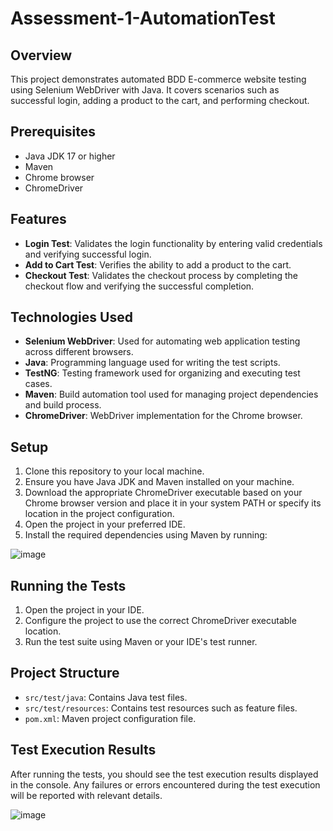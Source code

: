 # Assessment-1-AutomationTest

## Overview
This project demonstrates automated BDD E-commerce website testing using Selenium WebDriver with Java. It covers scenarios such as successful login, adding a product to the cart, and performing checkout.

## Prerequisites
- Java JDK 17 or higher
- Maven
- Chrome browser
- ChromeDriver

  
## Features
- **Login Test**: Validates the login functionality by entering valid credentials and verifying successful login.
- **Add to Cart Test**: Verifies the ability to add a product to the cart.
- **Checkout Test**: Validates the checkout process by completing the checkout flow and verifying the successful completion.

## Technologies Used
- **Selenium WebDriver**: Used for automating web application testing across different browsers.
- **Java**: Programming language used for writing the test scripts.
- **TestNG**: Testing framework used for organizing and executing test cases.
- **Maven**: Build automation tool used for managing project dependencies and build process.
- **ChromeDriver**: WebDriver implementation for the Chrome browser.
  
## Setup
1. Clone this repository to your local machine.
2. Ensure you have Java JDK and Maven installed on your machine.
3. Download the appropriate ChromeDriver executable based on your Chrome browser version and place it in your system PATH or specify its location in the project configuration.
4. Open the project in your preferred IDE.
5. Install the required dependencies using Maven by running:

![image](https://github.com/Shivapriya1726/Assessment-1-AutomationTest/assets/90460346/efb808b1-ccc9-4f27-aa45-2cb553cf7233)


## Running the Tests
1. Open the project in your IDE.
2. Configure the project to use the correct ChromeDriver executable location.
3. Run the test suite using Maven or your IDE's test runner.

## Project Structure
- `src/test/java`: Contains Java test files.
- `src/test/resources`: Contains test resources such as feature files.
- `pom.xml`: Maven project configuration file.

## Test Execution Results
After running the tests, you should see the test execution results displayed in the console. Any failures or errors encountered during the test execution will be reported with relevant details.

![image](https://github.com/Shivapriya1726/Assessment-1-AutomationTest/assets/90460346/7d5207de-1dad-4f92-82b9-69a3ea1666b9)

